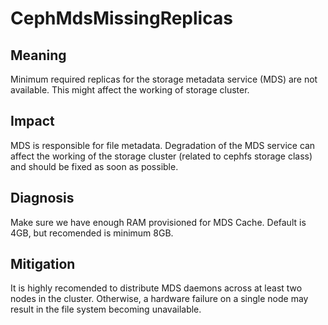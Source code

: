 # CephMdsMissingReplicas

## Meaning

Minimum required replicas for the storage metadata service (MDS) are not available.
This might affect the working of storage cluster.

## Impact

MDS is responsible for file metadata. Degradation of the MDS service can affect the
working of the storage cluster (related to cephfs storage class) and should be fixed
as soon as possible.

## Diagnosis

Make sure we have enough RAM provisioned for MDS Cache. Default is 4GB, but recomended
is minimum 8GB.

## Mitigation

It is highly recomended to distribute MDS daemons across at least two nodes in
the cluster. Otherwise, a hardware failure on a single node may result in the
file system becoming unavailable.


